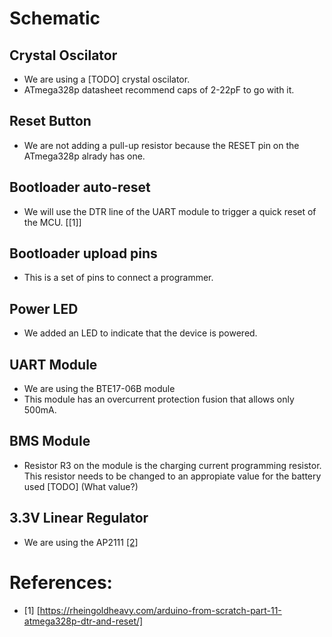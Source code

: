# Schematic
## Crystal Oscilator
* We are using a [TODO] crystal oscilator.
* ATmega328p datasheet recommend caps of 2-22pF to go with it.

## Reset Button
* We are not adding a pull-up resistor because the RESET pin on the ATmega328p alrady has one.

## Bootloader auto-reset
* We will use the DTR line of the UART module to trigger a quick reset of the MCU. [[1]]

## Bootloader upload pins
* This is a set of pins to connect a programmer.

## Power LED
* We added an LED to indicate that the device is powered.

## UART Module
* We are using the BTE17-06B module
* This module has an overcurrent protection fusion that allows only 500mA.

## BMS Module
* Resistor R3 on the module is the charging current programming resistor. This resistor needs to be changed to an appropiate value for the battery used [TODO] (What value?) 

## 3.3V Linear Regulator
* We are using the AP2111 [[2]](#2)


# References:
* <a id="1">[1]</a> [https://rheingoldheavy.com/arduino-from-scratch-part-11-atmega328p-dtr-and-reset/]
